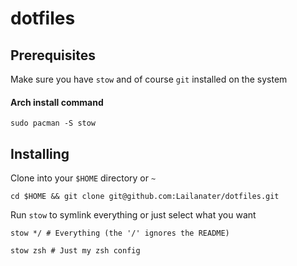 # dotfiles
## Prerequisites
Make sure you have `stow` and of course `git` installed on the system
#### Arch install command
```shell
sudo pacman -S stow
```
## Installing
Clone into your `$HOME` directory or `~`
```shell
cd $HOME && git clone git@github.com:Lailanater/dotfiles.git
```
Run `stow` to symlink everything or just select what you want
```shell
stow */ # Everything (the '/' ignores the README)
```
```shell
stow zsh # Just my zsh config
```

